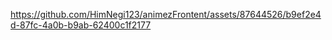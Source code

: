


https://github.com/HimNegi123/animezFrontent/assets/87644526/b9ef2e4d-87fc-4a0b-b9ab-62400c1f2177

